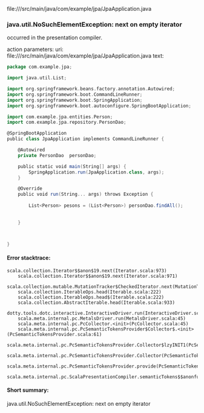 file://<WORKSPACE>/src/main/java/com/example/jpa/JpaApplication.java
### java.util.NoSuchElementException: next on empty iterator

occurred in the presentation compiler.

action parameters:
uri: file://<WORKSPACE>/src/main/java/com/example/jpa/JpaApplication.java
text:
```scala
package com.example.jpa;

import java.util.List;

import org.springframework.beans.factory.annotation.Autowired;
import org.springframework.boot.CommandLineRunner;
import org.springframework.boot.SpringApplication;
import org.springframework.boot.autoconfigure.SpringBootApplication;

import com.example.jpa.entities.Person;
import com.example.jpa.repository.PersonDao;

@SpringBootApplication
public class JpaApplication implements CommandLineRunner {

	@Autowired
	private PersonDao  personDao; 

	public static void main(String[] args) {
		SpringApplication.run(JpaApplication.class, args);
	}

	@Override
	public void run(String... args) throws Exception {
	
		List<Person> pesons = (List<Person>) personDao.findAll();
		
		
	}



}

```



#### Error stacktrace:

```
scala.collection.Iterator$$anon$19.next(Iterator.scala:973)
	scala.collection.Iterator$$anon$19.next(Iterator.scala:971)
	scala.collection.mutable.MutationTracker$CheckedIterator.next(MutationTracker.scala:76)
	scala.collection.IterableOps.head(Iterable.scala:222)
	scala.collection.IterableOps.head$(Iterable.scala:222)
	scala.collection.AbstractIterable.head(Iterable.scala:933)
	dotty.tools.dotc.interactive.InteractiveDriver.run(InteractiveDriver.scala:168)
	scala.meta.internal.pc.MetalsDriver.run(MetalsDriver.scala:45)
	scala.meta.internal.pc.PcCollector.<init>(PcCollector.scala:45)
	scala.meta.internal.pc.PcSemanticTokensProvider$Collector$.<init>(PcSemanticTokensProvider.scala:61)
	scala.meta.internal.pc.PcSemanticTokensProvider.Collector$lzyINIT1(PcSemanticTokensProvider.scala:61)
	scala.meta.internal.pc.PcSemanticTokensProvider.Collector(PcSemanticTokensProvider.scala:61)
	scala.meta.internal.pc.PcSemanticTokensProvider.provide(PcSemanticTokensProvider.scala:90)
	scala.meta.internal.pc.ScalaPresentationCompiler.semanticTokens$$anonfun$1(ScalaPresentationCompiler.scala:99)
```
#### Short summary: 

java.util.NoSuchElementException: next on empty iterator